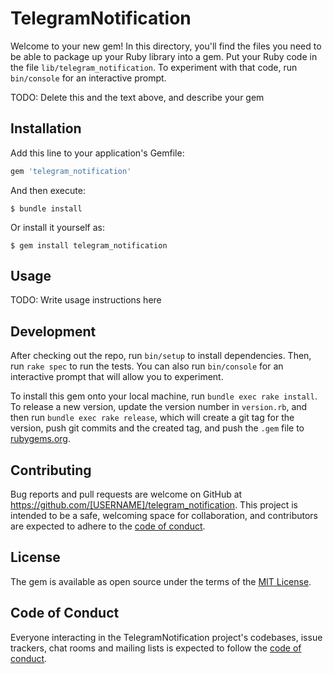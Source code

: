 # TelegramNotification

Welcome to your new gem! In this directory, you'll find the files you need to be able to package up your Ruby library into a gem. Put your Ruby code in the file `lib/telegram_notification`. To experiment with that code, run `bin/console` for an interactive prompt.

TODO: Delete this and the text above, and describe your gem

## Installation

Add this line to your application's Gemfile:

```ruby
gem 'telegram_notification'
```

And then execute:

    $ bundle install

Or install it yourself as:

    $ gem install telegram_notification

## Usage

TODO: Write usage instructions here

## Development

After checking out the repo, run `bin/setup` to install dependencies. Then, run `rake spec` to run the tests. You can also run `bin/console` for an interactive prompt that will allow you to experiment.

To install this gem onto your local machine, run `bundle exec rake install`. To release a new version, update the version number in `version.rb`, and then run `bundle exec rake release`, which will create a git tag for the version, push git commits and the created tag, and push the `.gem` file to [rubygems.org](https://rubygems.org).

## Contributing

Bug reports and pull requests are welcome on GitHub at https://github.com/[USERNAME]/telegram_notification. This project is intended to be a safe, welcoming space for collaboration, and contributors are expected to adhere to the [code of conduct](https://github.com/[USERNAME]/telegram_notification/blob/master/CODE_OF_CONDUCT.md).

## License

The gem is available as open source under the terms of the [MIT License](https://opensource.org/licenses/MIT).

## Code of Conduct

Everyone interacting in the TelegramNotification project's codebases, issue trackers, chat rooms and mailing lists is expected to follow the [code of conduct](https://github.com/[USERNAME]/telegram_notification/blob/master/CODE_OF_CONDUCT.md).
